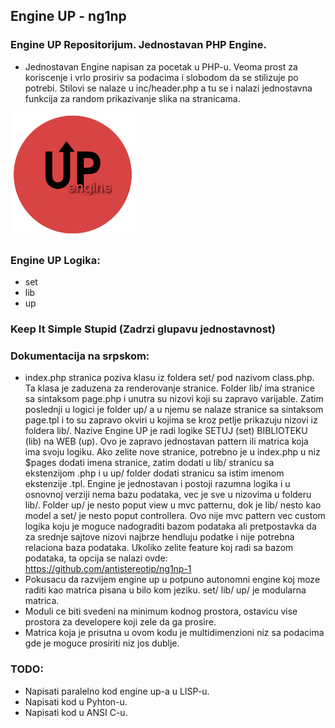 ## Engine UP - ng1np  
### Engine UP Repositorijum. Jednostavan PHP Engine.

- Jednostavan Engine napisan za pocetak u PHP-u. Veoma prost za koriscenje i vrlo prosiriv sa podacima i slobodom da se stilizuje po potrebi. Stilovi se nalaze u inc/header.php a tu se i nalazi jednostavna funkcija za random prikazivanje slika na stranicama.

<p>
<img src="https://github.com/antistereotip/ng1np/blob/main/ng1np.png" width="200" />  
</p>

### Engine UP Logika:

- set
- lib
- up

### Keep It Simple Stupid (Zadrzi glupavu jednostavnost)

### Dokumentacija na srpskom:
- index.php stranica poziva klasu iz foldera set/ pod nazivom class.php. Ta klasa je zaduzena za renderovanje stranice. Folder lib/ ima stranice sa sintaksom page.php i unutra su nizovi koji su zapravo varijable. Zatim poslednji u logici je folder up/ a u njemu se nalaze stranice sa sintaksom page.tpl i to su zapravo okviri u kojima se kroz petlje prikazuju nizovi iz foldera lib/. Nazive Engine UP je radi logike SETUJ (set) BIBLIOTEKU (lib) na WEB (up). Ovo je zapravo jednostavan pattern ili matrica koja ima svoju logiku. Ako zelite nove stranice, potrebno je u index.php u niz $pages dodati imena stranice, zatim dodati u lib/ stranicu sa ekstenzijom .php i u up/ folder dodati stranicu sa istim imenom ekstenzije .tpl. Engine je jednostavan i postoji razumna logika i u osnovnoj verziji nema bazu podataka, vec je sve u nizovima u folderu lib/. Folder up/ je nesto poput view u mvc patternu, dok je lib/ nesto kao model a set/ je nesto poput controllera. Ovo nije mvc pattern vec custom logika koju je moguce nadograditi bazom podataka ali pretpostavka da za srednje sajtove nizovi najbrze hendluju podatke i nije potrebna relaciona baza podataka. Ukoliko zelite feature koj radi sa bazom podataka, ta opcija se nalazi ovde: https://github.com/antistereotip/ng1np-1
- Pokusacu da razvijem engine up u potpuno autonomni engine koj moze raditi kao matrica pisana u bilo kom jeziku. set/ lib/ up/ je modularna matrica.
- Moduli ce biti svedeni na minimum kodnog prostora, ostavicu vise prostora za developere koji zele da ga prosire.
- Matrica koja je prisutna u ovom kodu je multidimenzioni niz sa podacima gde je moguce prosiriti niz jos dublje.

### TODO:
- Napisati paralelno kod engine up-a u LISP-u.
- Napisati kod u Pyhton-u.
- Napisati kod u ANSI C-u.

